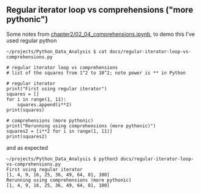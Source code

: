 ## Regular iterator loop vs comprehensions ("more pythonic")


Some notes from [chapter2/02_04_comprehensions.ipynb](../chapter2/02_04_comprehensions.ipynb), to demo this I've used regular python

```
~/projects/Python_Data_Analysis $ cat docs/regular-iterator-loop-vs-comprehensions.py

# regular iterator loop vs comprehensions
# list of the squares from 1^2 to 10^2; note power is ** in Python

# regular iterator
print("First using regular iterator")
squares = []
for i in range(1, 11):
    squares.append(i**2)
print(squares) 

# comprehensions (more pythonic) 
print("Rerunning using comprehensions (more pythonic)")
squares2 = [i**2 for i in range(1, 11)]
print(squares2) 
```

and as expected
```
~/projects/Python_Data_Analysis $ python3 docs/regular-iterator-loop-vs-comprehensions.py
First using regular iterator
[1, 4, 9, 16, 25, 36, 49, 64, 81, 100]
Rerunning using comprehensions (more pythonic)
[1, 4, 9, 16, 25, 36, 49, 64, 81, 100]
```